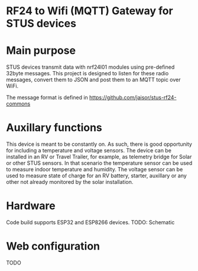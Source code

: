 # RF24 to Wifi (MQTT) Gateway for STUS devices

# Main purpose

STUS devices transmit data with nrf24l01 modules using pre-defined 32byte messages.
This project is designed to listen for these radio messages, convert them to JSON and post them to an MQTT topic over WiFi.

The message format is defined in https://github.com/jaisor/stus-rf24-commons

# Auxillary functions

This device is meant to be constantly on. As such, there is good opportunity for including a temperature and voltage sensors.
The device can be installed in an RV or Travel Trailer, for example, as telemetry bridge for Solar or other STUS sensors.
In that scenario the temperature sensor can be used to measure indoor temperature and humidity.
The voltage sensor can be used to measure state of charge for an RV battery, starter, auxillary or any other not already monitored by the solar installation.

# Hardware

Code build supports ESP32 and ESP8266 devices. 
TODO: Schematic

# Web configuration
TODO

